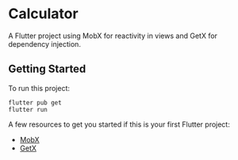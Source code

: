 # Calculator

 A Flutter project using MobX for reactivity in views and GetX for dependency injection.

## Getting Started

To run this project: 

    flutter pub get
    flutter run

A few resources to get you started if this is your first Flutter project:

- [MobX](https://pub.dev/packages/mobx)
- [GetX](https://pub.dev/packages/get)


